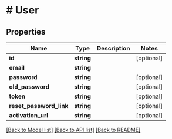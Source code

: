 # # User

## Properties

Name | Type | Description | Notes
------------ | ------------- | ------------- | -------------
**id** | **string** |  | [optional]
**email** | **string** |  |
**password** | **string** |  | [optional]
**old_password** | **string** |  | [optional]
**token** | **string** |  | [optional]
**reset_password_link** | **string** |  | [optional]
**activation_url** | **string** |  | [optional]

[[Back to Model list]](../../README.md#models) [[Back to API list]](../../README.md#endpoints) [[Back to README]](../../README.md)
